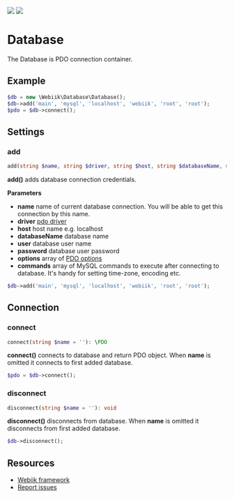 <p align="left">
<img src="https://img.shields.io/packagist/l/webiik/webiik.svg"/>
<img src="https://img.shields.io/badge/dependencies-0-brightgreen.svg"/>
</p>

Database
========
The Database is PDO connection container.

Example
-------
```php
$db = new \Webiik\Database\Database();
$db->add('main', 'mysql', 'localhost', 'webiik', 'root', 'root');
$pdo = $db->connect();
```

Settings
--------
### add
```php
add(string $name, string $driver, string $host, string $databaseName, string $user, string $password, array $options = [], array $commands = []): void
```
**add()** adds database connection credentials.

**Parameters**
* **name** name of current database connection. You will be able to get this connection by this name.
* **driver** [pdo driver](http://php.net/manual/en/pdo.drivers.php) 
* **host** host name e.g. localhost
* **databaseName** database name
* **user** database user name
* **password** database user password
* **options** array of [PDO options](http://php.net/manual/en/class.pdo.php)
* **commands** array of MySQL commands to execute after connecting to database. It's handy for setting time-zone, encoding etc.
```php
$db->add('main', 'mysql', 'localhost', 'webiik', 'root', 'root');
```

Connection
----------
### connect
```php
connect(string $name = ''): \PDO
```
**connect()** connects to database and return PDO object. When **name** is omitted it connects to first added database. 
```php
$pdo = $db->connect();
```

### disconnect
```php
disconnect(string $name = ''): void
```
**disconnect()** disconnects from database. When **name** is omitted it disconnects from first added database. 
```php
$db->disconnect();
```

Resources
---------
* [Webiik framework][1]
* [Report issues][2]

[1]: https://github.com/webiik/webiik
[2]: https://github.com/webiik/webiik-components/issues